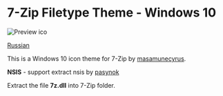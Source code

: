 # 7-Zip Filetype Theme - Windows 10

![Preview ico](https://github.com/Mr4Mike4/7-Zip-Filetype-Theme/raw/master/7zip/Windows_10_7zip_theme/preview_big.png)

[Russian](https://github.com/Mr4Mike4/7-Zip-Filetype-Theme/blob/master/README%20RU.md)

This is a Windows 10 icon theme for 7-Zip by [masamunecyrus](https://masamunecyrus.deviantart.com/).

**NSIS** - support extract nsis by [pasynok]()

Extract the file **7z.dll** into 7-Zip folder.